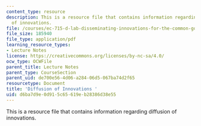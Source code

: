 ```yaml
---
content_type: resource
description: This is a resource file that contains information regarding diffusion
  of innovations.
file: /courses/ec-715-d-lab-disseminating-innovations-for-the-common-good-spring-2007/d6ba7d9e0d915c65619eb28386d38e55_MITEC_715S07_lec4.pdf
file_size: 185940
file_type: application/pdf
learning_resource_types:
- Lecture Notes
license: https://creativecommons.org/licenses/by-nc-sa/4.0/
ocw_type: OCWFile
parent_title: Lecture Notes
parent_type: CourseSection
parent_uid: de700e56-4d06-a284-06d5-067ba74d2f65
resourcetype: Document
title: 'Diffusion of Innovations '
uid: d6ba7d9e-0d91-5c65-619e-b28386d38e55
---
```

This is a resource file that contains information regarding diffusion of innovations.